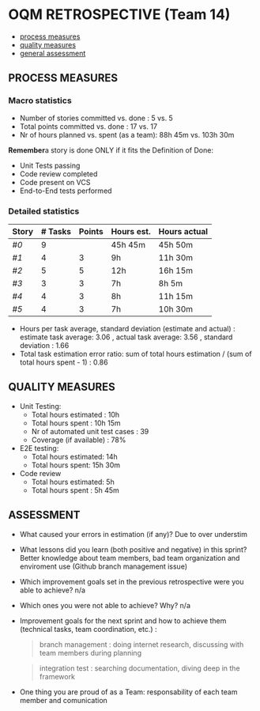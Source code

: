OQM RETROSPECTIVE (Team 14)
=====================================

- [process measures](#process-measures)
- [quality measures](#quality-measures)
- [general assessment](#assessment)

## PROCESS MEASURES 

### Macro statistics

- Number of stories committed vs. done : 5 vs. 5
- Total points committed vs. done : 17 vs. 17
- Nr of hours planned vs. spent (as a team): 88h 45m vs. 103h 30m

**Remember**a story is done ONLY if it fits the Definition of Done:
 
- Unit Tests passing
- Code review completed
- Code present on VCS
- End-to-End tests performed


### Detailed statistics

| Story  | # Tasks | Points | Hours est. | Hours actual |
|--------|---------|--------|------------|--------------|
| _#0_   |    9    |        |  45h 45m   |    45h 50m   |
| _#1_   |    4    |   3    |    9h      |    11h 30m   |
| _#2_   |    5    |   5    |    12h     |    16h 15m   |
| _#3_   |    3    |   3    |    7h      |    8h 5m     |
| _#4_   |    4    |   3    |    8h      |    11h 15m   |
| _#5_   |    4    |   3    |    7h      |    10h 30m   |


- Hours per task average, standard deviation (estimate and actual) : estimate task average: 3.06 , actual task average: 3.56 , standard deviation : 1.66
- Total task estimation error ratio: sum of total hours estimation / (sum of total hours spent - 1) : 0.86

  
## QUALITY MEASURES 

- Unit Testing:
  - Total hours estimated : 10h
  - Total hours spent : 10h 15m
  - Nr of automated unit test cases : 39
  - Coverage (if available) : 78%
- E2E testing:
  - Total hours estimated: 14h
  - Total hours spent: 15h 30m
- Code review 
  - Total hours estimated: 5h
  - Total hours spent : 5h 45m
  


## ASSESSMENT

- What caused your errors in estimation (if any)? Due to over understim

- What lessons did you learn (both positive and negative) in this sprint? Better knowledge about team members, bad team organization and enviroment use (Github branch management issue)

- Which improvement goals set in the previous retrospective were you able to achieve? n/a 
  
- Which ones you were not able to achieve? Why? n/a

- Improvement goals for the next sprint and how to achieve them (technical tasks, team coordination, etc.) :

  > branch management : doing internet research, discussing with team members during planning
  
  > integration test : searching documentation, diving deep in the framework

- One thing you are proud of as a Team: responsability of each team member and comunication
